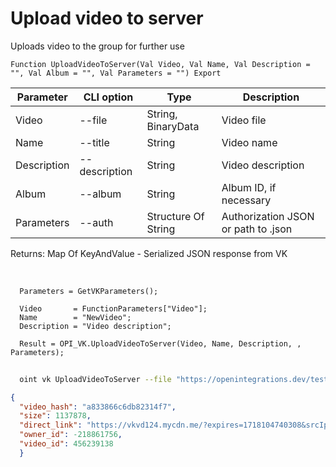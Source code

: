 ﻿---
sidebar_position: 10
---

# Upload video to server
 Uploads video to the group for further use



`Function UploadVideoToServer(Val Video, Val Name, Val Description = "", Val Album = "", Val Parameters = "") Export`

  | Parameter | CLI option | Type | Description |
  |-|-|-|-|
  | Video | --file | String, BinaryData | Video file |
  | Name | --title | String | Video name |
  | Description | --description | String | Video description |
  | Album | --album | String | Album ID, if necessary |
  | Parameters | --auth | Structure Of String | Authorization JSON or path to .json |

  
  Returns:  Map Of KeyAndValue - Serialized JSON response from VK

<br/>




```bsl title="Code example"
  Parameters = GetVKParameters();
  
  Video       = FunctionParameters["Video"];
  Name        = "NewVideo";
  Description = "Video description";
  
  Result = OPI_VK.UploadVideoToServer(Video, Name, Description, , Parameters);
```



```sh title="CLI command example"
    
  oint vk UploadVideoToServer --file "https://openintegrations.dev/test_data/video.mp4" --title %title% --description "Video description" --album %album% --auth "GetVKParameters()"

```

```json title="Result"
{
  "video_hash": "a833866c6db82314f7",
  "size": 1137878,
  "direct_link": "https://vkvd124.mycdn.me/?expires=1718104740308&srcIp=20.172.5.93&pr=40&srcAg=UNKNOWN&ms=185.226.53.168&type=4&sig=bcm4dKyuOlo&ct=27&urls=45.136.20.202&clientType=14&appId=512000384397&zs=43&id=6569231256185",
  "owner_id": -218861756,
  "video_id": 456239138
  }
```

